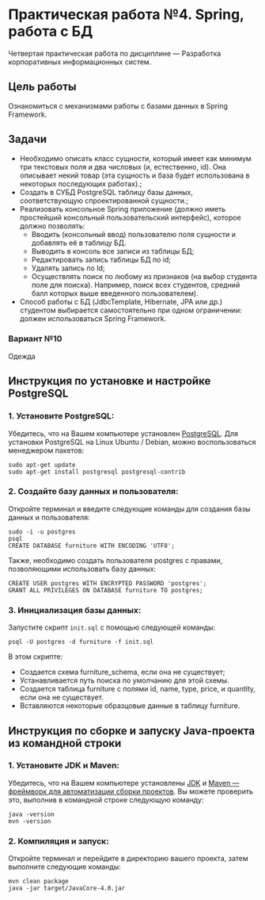 # Практическая работа №4. Spring, работа с БД

Четвертая практическая работа по дисциплине — Разработка корпоративных информационных систем.

## Цель работы

Ознакомиться с механизмами работы с базами данных в Spring Framework.

## Задачи

- Необходимо описать класс сущности, который имеет как минимум три текстовых поля и два числовых (и, естественно, id).
  Она описывает некий товар (эта сущность и база будет использована в некоторых последующих работах).;
- Создать в СУБД PostgreSQL таблицу базы данных, соответствующую спроектированной сущности.;
- Реализовать консольное Spring приложение (должно иметь простейший консольный пользовательский интерфейс), которое
  должно позволять:
    - Вводить (консольный ввод) пользователю поля сущности и добавлять её в таблицу БД.
    - Выводить в консоль все записи из таблицы БД;
    - Редактировать запись таблицы БД по id;
    - Удалять запись по Id;
    - Осуществлять поиск по любому из признаков (на выбор студента поле для поиска). Например, поиск всех студентов,
      средний балл которых выше введенного пользователем).
- Способ работы с БД (JdbcTemplate, Hibernate, JPA или др.) студентом выбирается самостоятельно при одном ограничении:
  должен использоваться Spring Framework.

### Вариант №10

Одежда

## Инструкция по установке и настройке PostgreSQL

### 1. Установите PostgreSQL:

Убедитесь, что на Вашем компьютере установлен [PostgreSQL](https://www.postgresql.org/download/).
Для установки PostgreSQL на Linux Ubuntu / Debian, можно воспользоваться менеджером пакетов:
```
sudo apt-get update
sudo apt-get install postgresql postgresql-contrib
```

### 2. Создайте базу данных и пользователя:

Откройте терминал и введите следующие команды для создания базы данных и пользователя:

```
sudo -i -u postgres
psql
CREATE DATABASE furniture WITH ENCODING 'UTF8';
```

Также, необходимо создать пользователя postgres с правами, позволяющими использовать базу данных:

```
CREATE USER postgres WITH ENCRYPTED PASSWORD 'postgres';
GRANT ALL PRIVILEGES ON DATABASE furniture TO postgres; 
```

### 3. Инициализация базы данных:

Запустите скрипт ```init.sql``` с помощью следующей команды:

```
psql -U postgres -d furniture -f init.sql
```

В этом скрипте:

- Создается схема furniture_schema, если она не существует;
- Устанавливается путь поиска по умолчанию для этой схемы.
- Создается таблица furniture с полями id, name, type, price, и quantity, если она не существует.
- Вставляются некоторые образцовые данные в таблицу furniture.

## Инструкция по сборке и запуску Java-проекта из командной строки

### 1. Установите JDK и Maven:

Убедитесь, что на Вашем компьютере
установлены [JDK](https://www.oracle.com/java/technologies/downloads/)
и [Maven — фреймворк для автоматизации сборки проектов](https://maven.apache.org/). Вы можете проверить это,
выполнив в командной строке следующую команду:

```
java -version
mvn -version
```

### 2. Компиляция и запуск:

Откройте терминал и перейдите в директорию вашего проекта, затем выполните следующие команды:

```
mvn clean package
java -jar target/JavaCore-4.0.jar
```